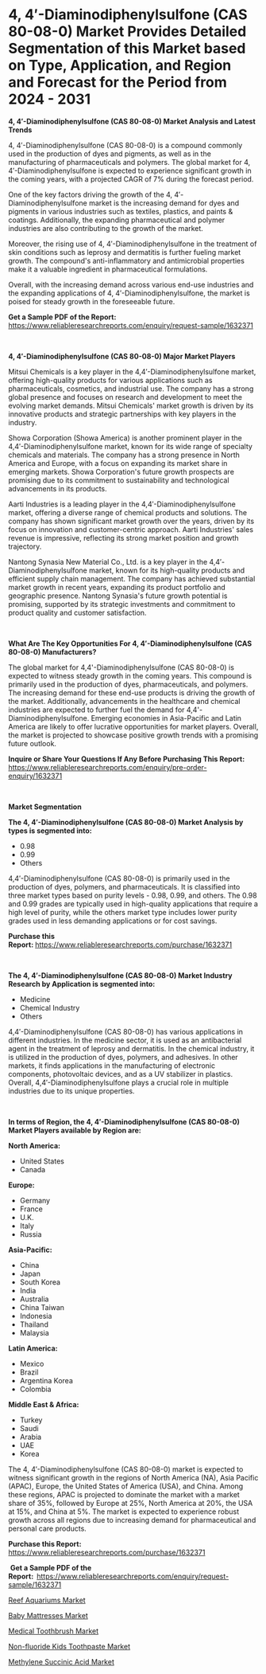 <p><h1>4, 4′-Diaminodiphenylsulfone (CAS 80-08-0) Market Provides Detailed Segmentation of this Market based on Type, Application, and Region and Forecast for the Period from 2024 - 2031</h1></p><p><strong>4, 4′-Diaminodiphenylsulfone (CAS 80-08-0) Market Analysis and Latest Trends</strong></p>
<p><p>4, 4′-Diaminodiphenylsulfone (CAS 80-08-0) is a compound commonly used in the production of dyes and pigments, as well as in the manufacturing of pharmaceuticals and polymers. The global market for 4, 4′-Diaminodiphenylsulfone is expected to experience significant growth in the coming years, with a projected CAGR of 7% during the forecast period.</p><p>One of the key factors driving the growth of the 4, 4′-Diaminodiphenylsulfone market is the increasing demand for dyes and pigments in various industries such as textiles, plastics, and paints & coatings. Additionally, the expanding pharmaceutical and polymer industries are also contributing to the growth of the market.</p><p>Moreover, the rising use of 4, 4′-Diaminodiphenylsulfone in the treatment of skin conditions such as leprosy and dermatitis is further fueling market growth. The compound's anti-inflammatory and antimicrobial properties make it a valuable ingredient in pharmaceutical formulations.</p><p>Overall, with the increasing demand across various end-use industries and the expanding applications of 4, 4′-Diaminodiphenylsulfone, the market is poised for steady growth in the foreseeable future.</p></p>
<p><strong>Get a Sample PDF of the Report:&nbsp;</strong> <a href="https://www.reliableresearchreports.com/enquiry/request-sample/1632371">https://www.reliableresearchreports.com/enquiry/request-sample/1632371</a></p>
<p>&nbsp;</p>
<p><strong>4, 4′-Diaminodiphenylsulfone (CAS 80-08-0) Major Market Players</strong></p>
<p><p>Mitsui Chemicals is a key player in the 4,4′-Diaminodiphenylsulfone market, offering high-quality products for various applications such as pharmaceuticals, cosmetics, and industrial use. The company has a strong global presence and focuses on research and development to meet the evolving market demands. Mitsui Chemicals' market growth is driven by its innovative products and strategic partnerships with key players in the industry.</p><p>Showa Corporation (Showa America) is another prominent player in the 4,4′-Diaminodiphenylsulfone market, known for its wide range of specialty chemicals and materials. The company has a strong presence in North America and Europe, with a focus on expanding its market share in emerging markets. Showa Corporation's future growth prospects are promising due to its commitment to sustainability and technological advancements in its products.</p><p>Aarti Industries is a leading player in the 4,4′-Diaminodiphenylsulfone market, offering a diverse range of chemical products and solutions. The company has shown significant market growth over the years, driven by its focus on innovation and customer-centric approach. Aarti Industries' sales revenue is impressive, reflecting its strong market position and growth trajectory.</p><p>Nantong Synasia New Material Co., Ltd. is a key player in the 4,4′-Diaminodiphenylsulfone market, known for its high-quality products and efficient supply chain management. The company has achieved substantial market growth in recent years, expanding its product portfolio and geographic presence. Nantong Synasia's future growth potential is promising, supported by its strategic investments and commitment to product quality and customer satisfaction.</p></p>
<p>&nbsp;</p>
<p><strong>What Are The Key Opportunities For 4, 4′-Diaminodiphenylsulfone (CAS 80-08-0) Manufacturers?</strong></p>
<p><p>The global market for 4,4'-Diaminodiphenylsulfone (CAS 80-08-0) is expected to witness steady growth in the coming years. This compound is primarily used in the production of dyes, pharmaceuticals, and polymers. The increasing demand for these end-use products is driving the growth of the market. Additionally, advancements in the healthcare and chemical industries are expected to further fuel the demand for 4,4'-Diaminodiphenylsulfone. Emerging economies in Asia-Pacific and Latin America are likely to offer lucrative opportunities for market players. Overall, the market is projected to showcase positive growth trends with a promising future outlook.</p></p>
<p><strong>Inquire or Share Your Questions If Any Before Purchasing This Report:</strong> <a href="https://www.reliableresearchreports.com/enquiry/pre-order-enquiry/1632371">https://www.reliableresearchreports.com/enquiry/pre-order-enquiry/1632371</a></p>
<p>&nbsp;</p>
<p><strong>Market Segmentation</strong></p>
<p><strong>The 4, 4′-Diaminodiphenylsulfone (CAS 80-08-0) Market Analysis by types is segmented into:</strong></p>
<p><ul><li>0.98</li><li>0.99</li><li>Others</li></ul></p>
<p><p>4,4′-Diaminodiphenylsulfone (CAS 80-08-0) is primarily used in the production of dyes, polymers, and pharmaceuticals. It is classified into three market types based on purity levels - 0.98, 0.99, and others. The 0.98 and 0.99 grades are typically used in high-quality applications that require a high level of purity, while the others market type includes lower purity grades used in less demanding applications or for cost savings.</p></p>
<p><strong>Purchase this Report:&nbsp;</strong><a href="https://www.reliableresearchreports.com/purchase/1632371">https://www.reliableresearchreports.com/purchase/1632371</a></p>
<p>&nbsp;</p>
<p><strong>The 4, 4′-Diaminodiphenylsulfone (CAS 80-08-0) Market Industry Research by Application is segmented into:</strong></p>
<p><ul><li>Medicine</li><li>Chemical Industry</li><li>Others</li></ul></p>
<p><p>4,4′-Diaminodiphenylsulfone (CAS 80-08-0) has various applications in different industries. In the medicine sector, it is used as an antibacterial agent in the treatment of leprosy and dermatitis. In the chemical industry, it is utilized in the production of dyes, polymers, and adhesives. In other markets, it finds applications in the manufacturing of electronic components, photovoltaic devices, and as a UV stabilizer in plastics. Overall, 4,4′-Diaminodiphenylsulfone plays a crucial role in multiple industries due to its unique properties.</p></p>
<p>&nbsp;</p>
<p><strong>In terms of Region, the 4, 4′-Diaminodiphenylsulfone (CAS 80-08-0) Market Players available by Region are:</strong></p>
<p>
    <p> <strong> North America: </strong>
        <ul>
            <li>United States</li>
            <li>Canada</li>
        </ul>
        </p> 
    <p> <strong> Europe: </strong>
        <ul>
            <li>Germany</li>
            <li>France</li>
            <li>U.K.</li>
            <li>Italy</li>
            <li>Russia</li>
        </ul>
        </p> 
    <p> <strong> Asia-Pacific: </strong>
        <ul>
            <li>China</li>
            <li>Japan</li>
            <li>South Korea</li>
            <li>India</li>
            <li>Australia</li>
            <li>China Taiwan</li>
            <li>Indonesia</li>
            <li>Thailand</li>
            <li>Malaysia</li>
        </ul>
        </p> 
    <p> <strong> Latin America: </strong>
        <ul>
            <li>Mexico</li>
            <li>Brazil</li>
            <li>Argentina Korea</li>
            <li>Colombia</li>
        </ul>
        </p> 
    <p> <strong> Middle East & Africa: </strong>
        <ul>
            <li>Turkey</li>
            <li>Saudi</li>
            <li>Arabia</li>
            <li>UAE</li>
            <li>Korea</li>
        </ul>
    </p>
    </p>
<p><p>The 4, 4′-Diaminodiphenylsulfone (CAS 80-08-0) market is expected to witness significant growth in the regions of North America (NA), Asia Pacific (APAC), Europe, the United States of America (USA), and China. Among these regions, APAC is projected to dominate the market with a market share of 35%, followed by Europe at 25%, North America at 20%, the USA at 15%, and China at 5%. The market is expected to experience robust growth across all regions due to increasing demand for pharmaceutical and personal care products.</p></p>
<p><strong>Purchase this Report: </strong><a href="https://www.reliableresearchreports.com/purchase/1632371">https://www.reliableresearchreports.com/purchase/1632371</a></p>
<p>&nbsp;<strong>Get a Sample PDF of the Report:&nbsp;&nbsp;</strong><a href="https://www.reliableresearchreports.com/enquiry/request-sample/1632371">https://www.reliableresearchreports.com/enquiry/request-sample/1632371</a></p>
<p><strong></strong></p>
<p><p><a href="https://view.publitas.com/reportprime-1/reef-aquariums-market-challenges-opportunities-and-growth-drivers-and-major-market-players-forecasted-for-period-from-2024-2031/">Reef Aquariums Market</a></p><p><a href="https://lydian-appliance-61d.notion.site/Baby-Mattresses-Market-Offer-Valuable-Insights-into-Market-Size-Market-Share-Market-Trends-and-Pr-2816da2cbb3d4425916e27760190f661">Baby Mattresses Market</a></p><p><a href="https://summer-dogwood-3e9.notion.site/Medical-Toothbrush-Market-Size-Market-Trends-and-Growth-Outlook-forecasted-for-period-from-2024-to-cf8f58c40c6f4d9992610286af12f202">Medical Toothbrush Market</a></p><p><a href="https://forested-sushi-9b0.notion.site/Non-fluoride-Kids-Toothpaste-Market-Offer-Valuable-Insights-into-Market-Size-Market-Share-Market-T-49547b4322144dd6b5936cb8c8d757ba">Non-fluoride Kids Toothpaste Market</a></p><p><a href="https://view.publitas.com/reportprime-1/methylene-succinic-acid-market-size-global-industry-overview-market-segmentation-and-forecast-2024-to-2031/">Methylene Succinic Acid Market</a></p></p>